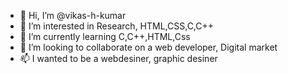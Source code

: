 - 👋 Hi, I’m @vikas-h-kumar
- 👀 I’m interested in Research, HTML,CSS,C,C++
- 🌱 I’m currently learning C,C++,HTML,Css
- 💞️ I’m looking to collaborate on a web developer, Digital market
- 📫 I wanted to be a webdesiner, graphic desiner

<!---
vikas-h-kumar/vikas-h-kumar is a ✨ special ✨ repository because its `README.md` (this file) appears on your GitHub profile.
You can click the Preview link to take a look at your changes.
--->

